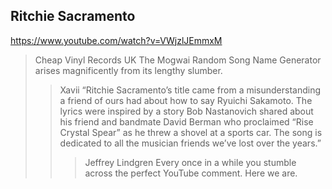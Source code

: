 

## Ritchie Sacramento

https://www.youtube.com/watch?v=VWjzlJEmmxM

> Cheap Vinyl Records UK
> The Mogwai Random Song Name Generator arises magnificently from its lengthy slumber.
>
> > Xavii
> > “Ritchie Sacramento’s title came from a misunderstanding a friend of ours had about how to say Ryuichi Sakamoto. The lyrics were inspired by a story Bob Nastanovich shared about his friend and bandmate David Berman who proclaimed “Rise Crystal Spear” as he threw a shovel at a sports car. The song is dedicated to all the musician friends we’ve lost over the years.”
> >
> > > Jeffrey Lindgren
> > > Every once in a while you stumble across the perfect YouTube comment. Here we are.
